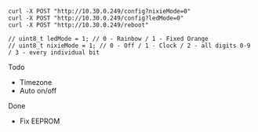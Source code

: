 
```
curl -X POST "http://10.30.0.249/config?nixieMode=0"
curl -X POST "http://10.30.0.249/config?ledMode=0"
curl -X POST "http://10.30.0.249/reboot"

// uint8_t ledMode = 1; // 0 - Rainbow / 1 - Fixed Orange
// uint8_t nixieMode = 1; // 0 - Off / 1 - Clock / 2 - all digits 0-9 / 3 - every individual bit
```



Todo

- Timezone
- Auto on/off

Done

- Fix EEPROM
